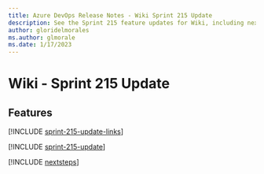 ```yaml
---
title: Azure DevOps Release Notes - Wiki Sprint 215 Update
description: See the Sprint 215 feature updates for Wiki, including next steps.
author: gloridelmorales
ms.author: glmorale
ms.date: 1/17/2023
---
```


# Wiki - Sprint 215 Update

## Features

[!INCLUDE [sprint-215-update-links](../includes/wiki/sprint-215-update-links.md)]

[!INCLUDE [sprint-215-update](../includes/wiki/sprint-215-update.md)]

[!INCLUDE [nextsteps](../includes/nextsteps.md)]